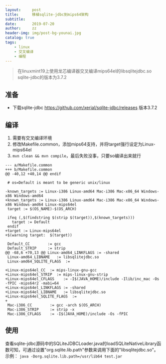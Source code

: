 ```yaml
---
layout:     post
title:      移植sqlite-jdbc到mips64架构
subtitle:   
date:       2019-07-20
author:     zz
header-img: img/post-bg-younai.jpg
catalog: true
tags:
    - linux
    - 交叉编译
    - 编程
---
```


> 在linuxmint19上使用龙芯编译器交叉编译mips64el的libsqlitejdbc.so
> sqlite-jdbc的版本为3.7.2

## 准备
* 下载sqlite-jdbc <https://github.com/xerial/sqlite-jdbc/releases> 版本3.7.2

## 编译
1. 需要有交叉编译环境
2. 修改Makefile.common，添加mips64支持，并将target强行设定为Linux-mips64el
3. `mvn clean && mvn compile`，最后失败没事，只要so编译出来就行
```
--- a/Makefile.common
+++ b/Makefile.common
@@ -40,12 +40,14 @@ endif
 
 # os=Default is meant to be generic unix/linux
 
-known_targets := Linux-i386 Linux-amd64 Mac-i386 Mac-x86_64 Windows-x86 Windows-amd64
+known_targets := Linux-i386 Linux-amd64 Mac-i386 Mac-x86_64 Windows-x86 Windows-amd64 Linux-mips64el
 target := $(OS_NAME)-$(OS_ARCH)
 
 ifeq (,$(findstring $(strip $(target)),$(known_targets)))
   target := Default
 endif
+target := Linux-mips64el
+$(warning target:  $(target))
 
 Default_CC        := gcc
 Default_STRIP     := strip
@@ -68,6 +70,13 @@ Linux-amd64_LINKFLAGS := -shared
 Linux-amd64_LIBNAME   := libsqlitejdbc.so
 Linux-amd64_SQLITE_FLAGS  := 
 
+Linux-mips64el_CC  := mips-linux-gnu-gcc
+Linux-mips64el_STRIP  := mips-linux-gnu-strip
+Linux-mips64el_CFLAGS    := -I$(JAVA_HOME)/include -Ilib/inc_mac -Os -fPIC -mips64r2 -mabi=64
+Linux-mips64el_LINKFLAGS := -shared
+Linux-mips64el_LIBNAME   := libsqlitejdbc.so
+Linux-mips64el_SQLITE_FLAGS  := 
+
 Mac-i386_CC        := gcc -arch $(OS_ARCH) 
 Mac-i386_STRIP     := strip -x
 Mac-i386_CFLAGS    := -I$(JAVA_HOME)/include -Os -fPIC 

```

## 使用
查看sqlite-jdbc源码中的SQLiteJDBCLoader.java的loadSQLiteNativeLibrary函数可知，可通过设置"org.sqlite.lib.path"参数来调用下面的"libsqlitejdbc.so"。  
示例： `java -Dorg.sqlite.lib.path=/usr/lib64 test.jar`  
